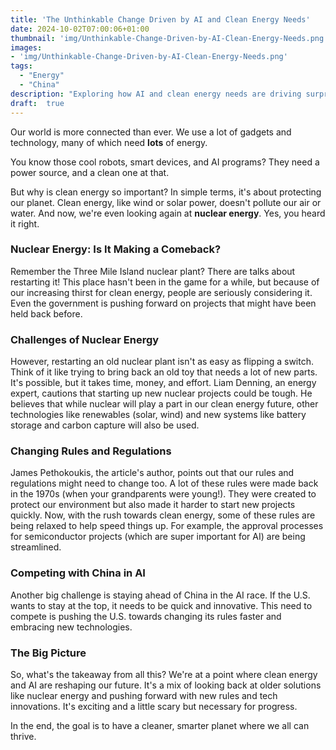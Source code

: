 ```yaml
---
title: 'The Unthinkable Change Driven by AI and Clean Energy Needs'
date: 2024-10-02T07:00:06+01:00
thumbnail: 'img/Unthinkable-Change-Driven-by-AI-Clean-Energy-Needs.png'
images: 
- 'img/Unthinkable-Change-Driven-by-AI-Clean-Energy-Needs.png'
tags:
  - "Energy"
  - "China"
description: "Exploring how AI and clean energy needs are driving surprising changes in US energy policies, including a renewed interest in nuclear energy and regulatory reforms"
draft:  true
---
```


Our world is more connected than ever. We use a lot of gadgets and technology, many of which need **lots** of energy. 

<!--more-->

You know those cool robots, smart devices, and AI programs? They need a power source, and a clean one at that.

But why is clean energy so important? In simple terms, it's about protecting our planet. Clean energy, like wind or solar power, doesn't pollute our air or water. And now, we're even looking again at **nuclear energy**. Yes, you heard it right.

### Nuclear Energy: Is It Making a Comeback?

Remember the Three Mile Island nuclear plant? There are talks about restarting it! This place hasn't been in the game for a while, but because of our increasing thirst for clean energy, people are seriously considering it. Even the government is pushing forward on projects that might have been held back before.

### Challenges of Nuclear Energy

However, restarting an old nuclear plant isn't as easy as flipping a switch. Think of it like trying to bring back an old toy that needs a lot of new parts. It's possible, but it takes time, money, and effort. Liam Denning, an energy expert, cautions that starting up new nuclear projects could be tough. He believes that while nuclear will play a part in our clean energy future, other technologies like renewables (solar, wind) and new systems like battery storage and carbon capture will also be used.

### Changing Rules and Regulations

James Pethokoukis, the article's author, points out that our rules and regulations might need to change too. A lot of these rules were made back in the 1970s (when your grandparents were young!). They were created to protect our environment but also made it harder to start new projects quickly. Now, with the rush towards clean energy, some of these rules are being relaxed to help speed things up. For example, the approval processes for semiconductor projects (which are super important for AI) are being streamlined.

### Competing with China in AI

Another big challenge is staying ahead of China in the AI race. If the U.S. wants to stay at the top, it needs to be quick and innovative. This need to compete is pushing the U.S. towards changing its rules faster and embracing new technologies.

### The Big Picture

So, what's the takeaway from all this? We're at a point where clean energy and AI are reshaping our future. It's a mix of looking back at older solutions like nuclear energy and pushing forward with new rules and tech innovations. It's exciting and a little scary but necessary for progress.

In the end, the goal is to have a cleaner, smarter planet where we all can thrive.